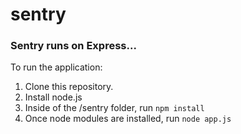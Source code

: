 # sentry

### Sentry runs on Express...

To run the application:
1. Clone this repository.
2. Install node.js
3. Inside of the /sentry folder, run 
```npm install```
4. Once node modules are installed, run
```node app.js```
